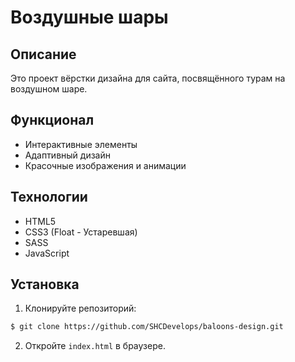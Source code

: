 # Воздушные шары

## Описание
Это проект вёрстки дизайна для сайта, посвящённого турам на воздушном шаре. 

## Функционал
- Интерактивные элементы
- Адаптивный дизайн
- Красочные изображения и анимации

## Технологии
- HTML5
- CSS3 (Float - Устаревшая)
- SASS
- JavaScript

## Установка
1. Клонируйте репозиторий:

```bash
$ git clone https://github.com/SHCDevelops/baloons-design.git
```

2. Откройте `index.html` в браузере.